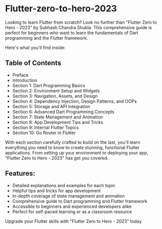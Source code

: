 # Flutter-zero-to-hero-2023

Looking to learn Flutter from scratch? Look no further than "Flutter Zero to Hero - 2023" by Subhash Chandra Shukla. This comprehensive guide is perfect for beginners who want to learn the fundamentals of Dart programming and the Flutter framework.

Here's what you'll find inside:

## Table of Contents

* Preface
* Introduction
* Section 1: Dart Programming Basics
* Section 2: Environment Setup and Widgets
* Section 3: Navigation, Assets, and Design
* Section 4: Dependency Injection, Design Patterns, and OOPs
* Section 5: Storage and API Integration
* Section 6: Advanced Dart Programming Concepts
* Section 7: State Management and Animation
* Section 8: App Development Tips and Tricks
* Section 9: Internal Flutter Topics
* Section 10: Go Router in Flutter

With each section carefully crafted to build on the last, you'll learn everything you need to know to create stunning, functional Flutter applications. From setting up your environment to deploying your app, "Flutter Zero to Hero - 2023" has got you covered.

## Features:

* Detailed explanations and examples for each topic
* Helpful tips and tricks for app development
* In-depth coverage of state management and animation
* Comprehensive guide to Dart programming and Flutter framework
* Accessible to beginners and experienced developers alike
* Perfect for self-paced learning or as a classroom resource

Upgrade your Flutter skills with "Flutter Zero to Hero - 2023" today.




